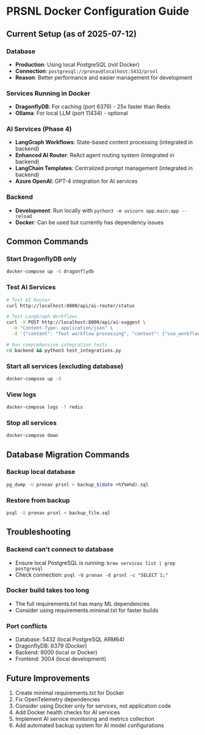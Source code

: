 # PRSNL Docker Configuration Guide

## Current Setup (as of 2025-07-12)

### Database
- **Production**: Using local PostgreSQL (not Docker)
- **Connection**: `postgresql://pronav@localhost:5432/prsnl`
- **Reason**: Better performance and easier management for development

### Services Running in Docker
- **DragonflyDB**: For caching (port 6379) - 25x faster than Redis
- **Ollama**: For local LLM (port 11434) - optional

### AI Services (Phase 4)
- **LangGraph Workflows**: State-based content processing (integrated in backend)
- **Enhanced AI Router**: ReAct agent routing system (integrated in backend)
- **LangChain Templates**: Centralized prompt management (integrated in backend)
- **Azure OpenAI**: GPT-4 integration for AI services

### Backend
- **Development**: Run locally with `python3 -m uvicorn app.main:app --reload`
- **Docker**: Can be used but currently has dependency issues

## Common Commands

### Start DragonflyDB only
```bash
docker-compose up -d dragonflydb
```

### Test AI Services
```bash
# Test AI Router
curl http://localhost:8000/api/ai-router/status

# Test LangGraph Workflows
curl -X POST http://localhost:8000/api/ai-suggest \
  -H "Content-Type: application/json" \
  -d '{"content": "Test workflow processing", "context": {"use_workflow": true}}'

# Run comprehensive integration tests
cd backend && python3 test_integrations.py
```

### Start all services (excluding database)
```bash
docker-compose up -d
```

### View logs
```bash
docker-compose logs -f redis
```

### Stop all services
```bash
docker-compose down
```

## Database Migration Commands

### Backup local database
```bash
pg_dump -U pronav prsnl > backup_$(date +%Y%m%d).sql
```

### Restore from backup
```bash
psql -U pronav prsnl < backup_file.sql
```

## Troubleshooting

### Backend can't connect to database
- Ensure local PostgreSQL is running: `brew services list | grep postgresql`
- Check connection: `psql -U pronav -d prsnl -c "SELECT 1;"`

### Docker build takes too long
- The full requirements.txt has many ML dependencies
- Consider using requirements.minimal.txt for faster builds

### Port conflicts
- Database: 5432 (local PostgreSQL ARM64)
- DragonflyDB: 6379 (Docker)
- Backend: 8000 (local or Docker)
- Frontend: 3004 (local development)

## Future Improvements
1. Create minimal requirements.txt for Docker
2. Fix OpenTelemetry dependencies
3. Consider using Docker only for services, not application code
4. Add Docker health checks for AI services
5. Implement AI service monitoring and metrics collection
6. Add automated backup system for AI model configurations